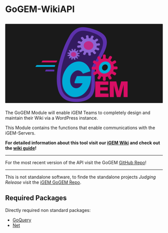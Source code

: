 # GoGEM-WikiAPI

## ![GoGEM](./goGEM-Logo.png)

The GoGEM Module will enable iGEM Teams to completely design and maintain their Wiki via a WordPress instance.

This Module contains the functions that enable communications with the iGEM-Servers.

**For detailed information about this tool visit our [iGEM Wiki](https://2021.igem.org/Team:TU_Darmstadt/software) and check out the [wiki guide](https://2021.igem.org/wiki/images/7/70/T--TU_Darmstadt--GoGEM-How-to-Wiki-the-Darmstadt-Way.pdf)!**

---

For the most recent version of the API visit the GoGEM [GitHub Repo](https://github.com/Jackd4w/GoGEM)!

---

This is not standalone software, to finde the standalone projects _Judging Release_ visit the [iGEM GoGEM Repo](https://github.com/igemsoftware2021/TU_Darmstadt-GoGEM).

## Required Packages

Directly required non standard packages:

* [GoQuery](https://github.com/PuerkitoBio/goquery)
* [Net](https://golang.org/x/net)

